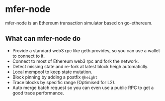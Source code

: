 # mfer-node
mfer-node is an Ethereum transaction simulator based on go-ethereum.

## What can mfer-node do
* Provide a standard web3 rpc like geth provides, so you can use a wallet to connect to it.
* Connect to most of Ethereum web3 rpc and fork the network.
* Detect missing state and re-fork at latest block heigh automaticlly.
* Local mempool to keep state mutation.
* Block pinning by adding a postfix `@height`
* Trace blocks by specific range (Optimised for L2).
* Auto merge batch request so you can even use a public RPC to get a good trace performance.
